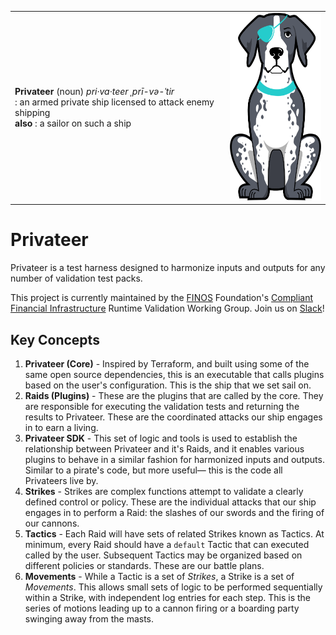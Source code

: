 |   |   |
|---|---|
| **Privateer** (noun) _pri·​va·​teer ˌprī-və-ˈtir_ <br> : an armed private ship licensed to attack enemy shipping <br> **also** : a sailor on such a ship | <img src="profile/patches-small.png" height="300px"> |

# Privateer

Privateer is a test harness designed to harmonize inputs and outputs for any number of validation test packs.

This project is currently maintained by the [FINOS](https://finos.org) Foundation's [Compliant Financial Infrastructure](https://github.com/finos/compliant-financial-infrastructure) Runtime Validation Working Group. Join us on [Slack](https://finos-lf.slack.com/messages/cfi-runtime-validation-wg)!

## Key Concepts

1. **Privateer (Core)** - Inspired by Terraform, and built using some of the same open source dependencies, this is an executable that calls plugins based on the user's configuration. This is the ship that we set sail on.
1. **Raids (Plugins)** - These are the plugins that are called by the core. They are responsible for executing the validation tests and returning the results to Privateer. These are the coordinated attacks our ship engages in to earn a living.
1. **Privateer SDK** - This set of logic and tools is used to establish the relationship between Privateer and it's Raids, and it enables various plugins to behave in a similar fashion for harmonized inputs and outputs. Similar to a pirate's code, but more useful— this is the code all Privateers live by.
1. **Strikes** - Strikes are complex functions attempt to validate a clearly defined control or policy. These are the individual attacks that our ship engages in to perform a Raid: the slashes of our swords and the firing of our cannons.
1. **Tactics** - Each Raid will have sets of related Strikes known as Tactics. At minimum, every Raid should have a `default` Tactic that can executed called by the user. Subsequent Tactics may be organized based on different policies or standards. These are our battle plans.
1. **Movements** - While a Tactic is a set of _Strikes_, a Strike is a set of _Movements_. This allows small sets of logic to be performed sequentially within a Strike, with independent log entries for each step. This is the series of motions leading up to a cannon firing or a boarding party swinging away from the masts.
